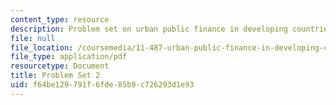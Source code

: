 ```yaml
---
content_type: resource
description: Problem set on urban public finance in developing countries.
file: null
file_location: /coursemedia/11-487-urban-public-finance-in-developing-countries-fall-2004/f64be129791f6fde85b9c726293d1e93_problem_set_2.pdf
file_type: application/pdf
resourcetype: Document
title: Problem Set 2
uid: f64be129-791f-6fde-85b9-c726293d1e93
---
```

